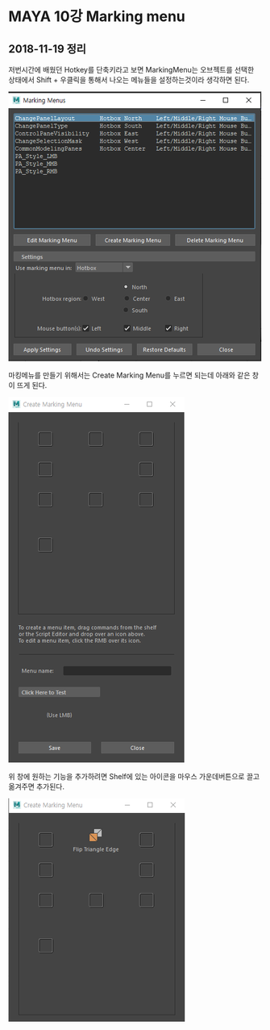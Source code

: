 MAYA 10강 Marking menu
=======================
2018-11-19 정리
--------------


저번시간에 배웠던 Hotkey를 단축키라고 보면 MarkingMenu는 오브젝트를 선택한 상태에서 Shift + 우클릭을 통해서 나오는 메뉴들을 설정하는것이라 생각하면 된다.


![Markingmenu](image\39.png)


마킹메뉴를 만들기 위해서는 Create Marking Menu를 누르면 되는데 아래와 같은 창이 뜨게 된다.


![CreateMakingMenu](image\40.png)

위 창에 원하는 기능을 추가하려면 Shelf에 있는 아이콘을 마우스 가운데버튼으로 끌고 옮겨주면 추가된다.


![AddMark](image\41.png)